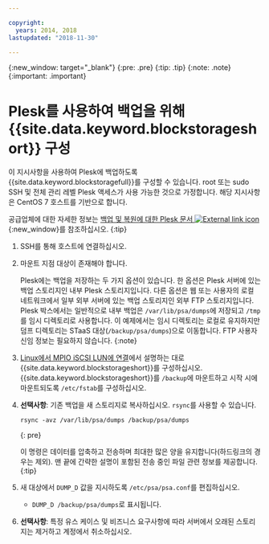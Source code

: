 ```yaml
---

copyright:
  years: 2014, 2018
lastupdated: "2018-11-30"

---
```

{:new_window: target="_blank"}
{:pre: .pre}
{:tip: .tip}
{:note: .note}
{:important: .important}

# Plesk를 사용하여 백업을 위해 {{site.data.keyword.blockstorageshort}} 구성

이 지시사항을 사용하여 Plesk에 백업하도록 {{site.data.keyword.blockstoragefull}}를 구성할 수 있습니다. root 또는 sudo SSH 및 전체 관리 레벨 Plesk 액세스가 사용 가능한 것으로 가정합니다. 해당 지시사항은 CentOS 7 호스트를 기반으로 합니다.

공급업체에 대한 자세한 정보는 [백업 및 복원에 대한 Plesk 문서 ![External link icon](../../icons/launch-glyph.svg "External link icon")](https://docs.plesk.com/en-US/12.5/administrator-guide/backing-up-and-restoration.59256/){:new_window}를 참조하십시오.
{:tip}

1. SSH를 통해 호스트에 연결하십시오.
2. 마운트 지점 대상이 존재해야 합니다.

   Plesk에는 백업을 저장하는 두 가지 옵션이 있습니다. 한 옵션은 Plesk 서버에 있는 백업 스토리지인 내부 Plesk 스토리지입니다. 다른 옵션은 웹 또는 사용자의 로컬 네트워크에서 일부 외부 서버에 있는 백업 스토리지인 외부 FTP 스토리지입니다. Plesk 박스에서는 일반적으로 내부 백업은 `/var/lib/psa/dumps`에 저장되고 `/tmp`를 임시 디렉토리로 사용합니다. 이 예제에서는 임시 디렉토리는 로컬로 유지하지만 덤프 디렉토리는 STaaS 대상(`/backup/psa/dumps`)으로 이동합니다. FTP 사용자 신임 정보는 필요하지 않습니다.
   {:note}   
3. [Linux에서 MPIO iSCSI LUN에 연결](accessing_block_storage_linux.html)에서 설명하는 대로 {{site.data.keyword.blockstorageshort}}를 구성하십시오. {{site.data.keyword.blockstorageshort}}를 `/backup`에 마운트하고 시작 시에 마운트되도록 `/etc/fstab`를 구성하십시오.
4. **선택사항**: 기존 백업을 새 스토리지로 복사하십시오. `rsync`를 사용할 수 있습니다.
   ```
   rsync -avz /var/lib/psa/dumps /backup/psa/dumps
   ```
   {: pre}

    이 명령은 데이터를 압축하고 전송하며 최대한 많은 양을 유지합니다(하드링크의 경우는 제외). 맨 끝에 간략한 설명이 포함된 전송 중인 파일 관련 정보를 제공합니다.
    {:tip}    
5. 새 대상에서 `DUMP_D` 값을 지시하도록 `/etc/psa/psa.conf`를 편집하십시오.
    - `DUMP_D /backup/psa/dumps`로 표시됩니다.
6. **선택사항**: 특정 유스 케이스 및 비즈니스 요구사항에 따라 서버에서 오래된 스토리지는 제거하고 계정에서 취소하십시오.

